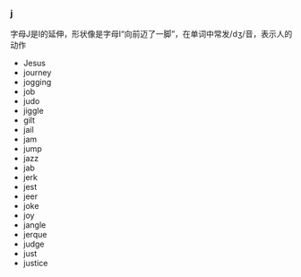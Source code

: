 ### j

字母J是I的延伸，形状像是字母I“向前迈了一脚”，在单词中常发/dʒ/音，表示人的动作


- Jesus
- journey
- jogging
- job
- judo
- jiggle
- gilt
- jail
- jam
- jump
- jazz
- jab
- jerk
- jest
- jeer
- joke
- joy
- jangle
- jerque
- judge
- just
- justice